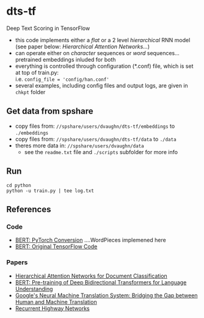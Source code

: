 # dts-tf
Deep Text Scoring in TensorFlow

- this code implements either a _flat_ or a 2 level _hierarchical_ RNN model <br/> (see paper below: _Hierarchical Attention Networks..._) 
- can operate either on _character_ sequences or _word_ sequences... pretrained embeddings inluded for both
- everything is controlled through configuration (*.conf) file, which is set at top of train.py: <br/> i.e. `config_file = 'config/han.conf'`
- several examples, including config files and output logs, are given in `chkpt` folder

## Get data from spshare
- copy files from: `//spshare/users/dvaughn/dts-tf/embeddings` to `./embeddings`
- copy files from: `//spshare/users/dvaughn/dts-tf/data` to  `./data`
- theres more data in: `//spshare/users/dvaughn/data` 
    - see the `readme.txt` file and `./scripts` subfolder for more info


## Run
```
cd python
python -u train.py | tee log.txt
```

## References

### Code

- [BERT: PyTorch Conversion](https://github.com/huggingface/pytorch-pretrained-BERT) ....WordPieces implemened here
- [BERT: Original TensorFlow Code](https://github.com/google-research/bert)

### Papers

- [Hierarchical Attention Networks for Document Classification](https://www.cs.cmu.edu/~./hovy/papers/16HLT-hierarchical-attention-networks.pdf)
- [BERT: Pre-training of Deep Bidirectional Transformers for Language Understanding](https://arxiv.org/abs/1810.04805)
- [Google's Neural Machine Translation System: Bridging the Gap between Human and Machine Translation](https://arxiv.org/abs/1609.08144)
- [Recurrent Highway Networks](https://arxiv.org/abs/1607.03474)